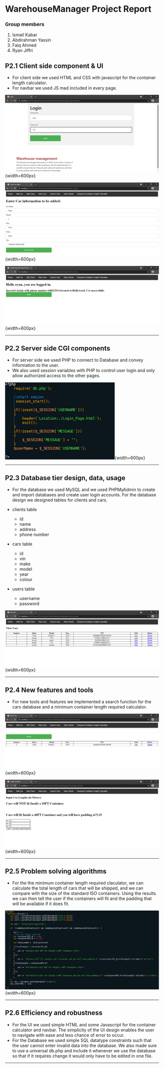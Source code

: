 # WarehouseManager Project Report

### Group members

1. Ismail Kabar
1. Abdirahman Yassin
1. Faiq Ahmed
1. Ryan Jiffri

## P2.1 Client side component & UI        
- For client side we used HTML and CSS with javascript for the container length calculator.
- For navbar we used JS mad included in every page.
 
![Login Page](images/1-loginPage.png){width=600px}

![Add Clients](images/3-addCar.png){width=600px}

![Client Added Succesfully](images/6-clientAddedMessage.png){width=600px}

------

## P2.2 Server side CGI components    
- For server side we used PHP to connect to Database and convey information to the user.
- We also used session variables with PHP to control user login and only allow authorized access to the other pages.

![Session](images/session.png){width=600px}

------

## P2.3 Database tier design, data, usage  
- For the database we used MySQL and we used PHPMyAdmin to create and import databases and create user login accounts. For the database design we designed tables for clients and cars.

- clients table
    - id
    - name
    - address
    - phone number
- cars table
    - id
    - vin
    - make
    - model
    - year
    - colour
- users table
    - username
    - password

![View Cars](images/7-showCars.png){width=600px}

-------

## P2.4 New features and tools  
- For new tools and features we implemented a search function for the cars database and a minimum container length required calculator.

![Search](images/11-searchResult.png){width=600px}

![Container Length required calculator](images/13-containerLength2.png){width=600px}

------

## P2.5 Problem solving algorithms  
- For the the minimum container length required claculator, we can calculate the total length of cars that will be shipped, and we can compare with the size of the standard ISO containers. Using the results we can then tell the user if the containers will fit and the padding that will be available if it does fit.

![Container length function](images/algorithm.png){width=600px}

------

## P2.6 Efficiency and robustness 
- For the UI we used simple HTML and some Javascript for the container calculator and navbar. The simplicity of the UI design enables the user to navigate with ease and less chance of error to occur.
- For the Database we used simple SQL datatype constraints such that the user cannot enter invalid data into the database. We also made sure to use a universal db.php and include it whenever we use the database so that if it requires change it would only have to be edited in one file.

-----
